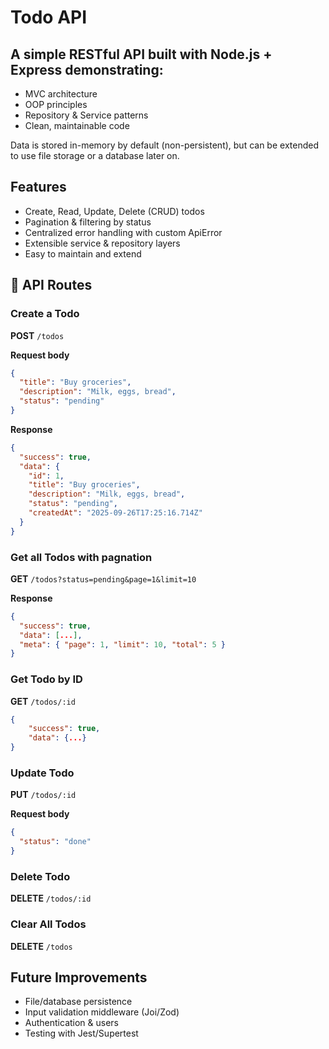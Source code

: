 # Todo API

## A simple RESTful API built with Node.js + Express demonstrating:

- MVC architecture
- OOP principles
- Repository & Service patterns
- Clean, maintainable code

Data is stored in-memory by default (non-persistent), but can be extended to use file storage or a database later on.

## Features

- Create, Read, Update, Delete (CRUD) todos
- Pagination & filtering by status
- Centralized error handling with custom ApiError
- Extensible service & repository layers
- Easy to maintain and extend

## 📌 API Routes

### Create a Todo
**POST** `/todos`

**Request body**
```json
{
  "title": "Buy groceries",
  "description": "Milk, eggs, bread",
  "status": "pending"
}
```
**Response**
```json
{
  "success": true,
  "data": {
    "id": 1,
    "title": "Buy groceries",
    "description": "Milk, eggs, bread",
    "status": "pending",
    "createdAt": "2025-09-26T17:25:16.714Z"
  }
}
```

### Get all Todos with pagnation

**GET** `/todos?status=pending&page=1&limit=10`

**Response**
```json
{
  "success": true,
  "data": [...],
  "meta": { "page": 1, "limit": 10, "total": 5 }
}
```

### Get Todo by ID

**GET** `/todos/:id`
```json
{
    "success": true,
    "data": {...}
}
```

### Update Todo

**PUT** `/todos/:id`

**Request body**
```json
{
  "status": "done"
}
```

### Delete Todo

**DELETE** `/todos/:id`

### Clear All Todos

**DELETE** `/todos`


## Future Improvements

- File/database persistence
- Input validation middleware (Joi/Zod)
- Authentication & users
- Testing with Jest/Supertest